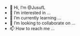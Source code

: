 - 👋 Hi, I’m @JusufL
- 👀 I’m interested in ...
- 🌱 I’m currently learning ...
- 💞️ I’m looking to collaborate on ...
- 📫 How to reach me ...

<!---
JusufL/JusufL is a ✨ special ✨ repository because its `README.md` (this file) appears on your GitHub profile.
You can click the Preview link to take a look at your changes.
--->

